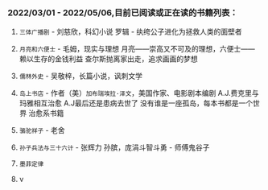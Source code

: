 ### 2022/03/01 - 2022/05/06,目前已阅读或正在读的书籍列表：
1. `三体广播剧` - 刘慈欣，科幻小说
   罗辑 - 纨绔公子进化为拯救人类的面壁者

2.  `月亮和六便士` - 毛姆，现实与理想
   月亮——崇高又不可及的理想，六便士——赖以生存的金钱利益
   查尔斯抛离家出走，追求画画的梦想

3.  `儒林外史` - 吴敬梓，长篇小说，讽刺文学
   
4.  `岛上书店` - 作者（美）`加布瑞埃拉·泽文`，美国作家、电影剧本编剧
   A.J.费克里与玛雅相互治愈
   A.J最后还是患病去世了
   没有谁是一座孤岛，每本书都是一个世界
   治愈系书籍

5.  `骆驼祥子` - 老舍
   

6.  `孙子兵法与三十六计` - 张辉力
   孙膑，庞涓斗智斗勇 - 师傅鬼谷子

8.  `墨菲定律`
   
9.   v

